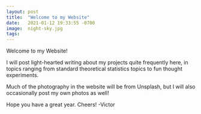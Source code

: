 ```yaml
---
layout: post
title:  "Welcome to my Website"
date:   2021-01-12 19:33:55 -0700
image:  night-sky.jpg
tags:   
---
```



Welcome to my Website!

I will post light-hearted writing about my projects quite frequently here, in topics ranging from standard theoretical statistics topics to fun thought experiments.

Much of the photography in the website will be from Unsplash, but I will also occasionally post my own photos as well!

Hope you have a great year. Cheers!
-Victor
